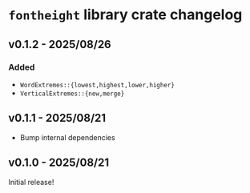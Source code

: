 # `fontheight` library crate changelog

## v0.1.2 - 2025/08/26

### Added

- `WordExtremes::{lowest,highest,lower,higher}`
- `VerticalExtremes::{new,merge}`

## v0.1.1 - 2025/08/21

- Bump internal dependencies

## v0.1.0 - 2025/08/21

Initial release!
